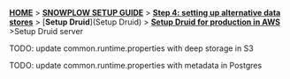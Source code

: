 <a name="top" />

[**HOME**](Home) > [**SNOWPLOW SETUP GUIDE**](Setting-up-Snowplow) > [**Step 4: setting up alternative data stores**](Setting-up-alternative-data-stores) > [**Setup Druid**](Setup Druid) > [**Setup Druid for production in AWS**](Setting-up-Druid-for-production) >Setup Druid server

TODO: update common.runtime.properties with deep storage in S3

TODO: update common.runtime.properties with metadata in Postgres
